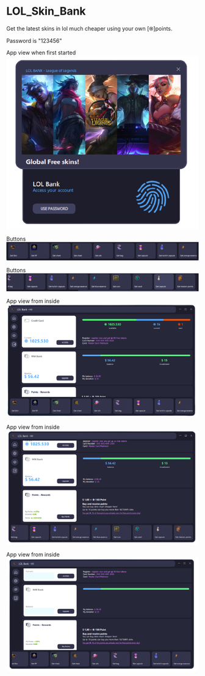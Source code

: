 # LOL_Skin_Bank
Get the latest skins in lol much cheaper using your own [֍]points.

Password is "123456"

App view when first started
![](images/lock_view.png)



Buttons
![](images/options.PNG)

Buttons
![](images/options2.PNG)





App view from inside
![](images/inside_view.png)


App view from inside
![](images/inside_view_bottom.png)

App view from inside
![](images/inside_view_hide.png)
